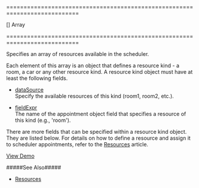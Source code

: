 <!--**
/*-------------------------------------------
    Auto-generated file. Do not modify.
-------------------------------------------

**-->
===========================================================================
<!--default-->[]<!--/default-->
<!--type-->Array<!--/type-->
===========================================================================

<!--shortDescription-->
Specifies an array of resources available in the scheduler.
<!--/shortDescription-->

<!--fullDescription-->
Each element of this array is an object that defines a resource kind - a room, a car or any other resource kind. A resource kind object must have at least the following fields.

- [dataSource](/Documentation/ApiReference/UI_Widgets/dxScheduler/Configuration/resources/#dataSource)  
Specify the available resources of this kind (room1, room2, etc.).

- [fieldExpr](/Documentation/ApiReference/UI_Widgets/dxScheduler/Configuration/resources/#fieldExpr)  
The name of the appointment object field that specifies a resource of this kind (e.g., 'room').

There are more fields that can be specified within a resource kind object. They are listed below. For details on how to define a resource and assign it to scheduler appointments, refer to the [Resources](/Documentation/Guide/Widgets/Scheduler/Resources/) article.

<a href="https://js.devexpress.com/Demos/WidgetsGallery/Demo/Scheduler/GroupedAppointments/jQuery/Light/" class="button orange small fix-width-155" style="margin-right: 20px;" target="_blank">View Demo</a>

#####See Also#####
- [Resources](/Documentation/Guide/Widgets/Scheduler/Resources/)
<!--/fullDescription-->